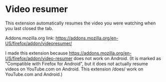 # Video resumer

This extension automatically resumes the video you were watching when you last closed the tab.

Addons.mozilla.org link: https://addons.mozilla.org/en-US/firefox/addon/videoresumer/

I made this extension because https://addons.mozilla.org/en-US/firefox/addon/video-resumer does not work on Android. (It is marked as "Compatible with Firefox for Android", but it does not actually resume videos on YouTube.com on Android. This extension /does/ work on YouTube.com and Android.)
